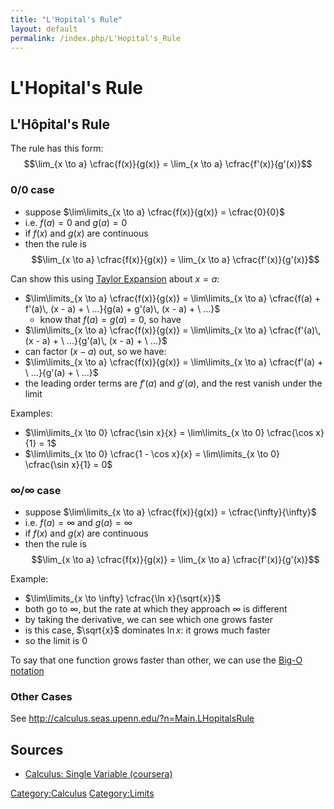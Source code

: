 ```yaml
---
title: "L'Hopital's Rule"
layout: default
permalink: /index.php/L'Hopital's_Rule
---
```


# L'Hopital's Rule

## L'Hôpital's Rule
The rule has this form:
$$\lim_{x \to a} \cfrac{f(x)}{g(x)} = \lim_{x \to a} \cfrac{f'(x)}{g'(x)}$$


### $0/0$ case
- suppose $\lim\limits_{x \to a} \cfrac{f(x)}{g(x)} = \cfrac{0}{0}$
- i.e. $f(a) = 0$ and $g(a) = 0$
- if $f(x)$ and $g(x)$ are continuous 
- then the rule is $$\lim_{x \to a} \cfrac{f(x)}{g(x)} = \lim_{x \to a} \cfrac{f'(x)}{g'(x)}$$


Can show this using [Taylor Expansion](Taylor_Expansion) about $x = a$:
- $\lim\limits_{x \to a} \cfrac{f(x)}{g(x)} = \lim\limits_{x \to a} \cfrac{f(a) + f'(a)\, (x - a) + \ ...}{g(a) + g'(a)\, (x - a) + \ ...}$
  - know that $f(a) = g(a) = 0$, so have 
- $\lim\limits_{x \to a} \cfrac{f(x)}{g(x)} = \lim\limits_{x \to a} \cfrac{f'(a)\, (x - a) + \ ...}{g'(a)\, (x - a) + \ ...}$
- can factor $(x - a)$ out, so we have: 
- $\lim\limits_{x \to a} \cfrac{f(x)}{g(x)} = \lim\limits_{x \to a} \cfrac{f'(a) + \ ...}{g'(a) + \ ...}$
- the leading order terms are $f'(a)$ and $g'(a)$, and the rest vanish under the limit


Examples:
- $\lim\limits_{x \to 0} \cfrac{\sin x}{x} = \lim\limits_{x \to 0} \cfrac{\cos x}{1} = 1$
- $\lim\limits_{x \to 0} \cfrac{1 - \cos x}{x} = \lim\limits_{x \to 0} \cfrac{\sin x}{1} = 0$


### $\infty / \infty$ case
- suppose $\lim\limits_{x \to a} \cfrac{f(x)}{g(x)} = \cfrac{\infty}{\infty}$
- i.e. $f(a) = \infty$ and $g(a) = \infty$
- if $f(x)$ and $g(x)$ are continuous 
- then the rule is $$\lim_{x \to a} \cfrac{f(x)}{g(x)} = \lim_{x \to a} \cfrac{f'(x)}{g'(x)}$$


Example: 
- $\lim\limits_{x \to \infty} \cfrac{\ln x}{\sqrt{x}}$
- both go to $\infty$, but the rate at which they approach $\infty$ is different 
- by taking the derivative, we can see which one grows faster 
- is this case, $\sqrt{x}$ dominates $\ln x$: it grows much faster
- so the limit is 0

To say that one function grows faster than other, we can use the [Big-O notation](Order_of_Growth)


### Other Cases
See http://calculus.seas.upenn.edu/?n=Main.LHopitalsRule


## Sources
- [Calculus: Single Variable (coursera)](Calculus__Single_Variable_(coursera))

[Category:Calculus](Category_Calculus)
[Category:Limits](Category_Limits)